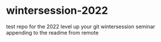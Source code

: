 # wintersession-2022
test repo for the 2022 level up your git wintersession seminar  
appending to the readme from remote  
